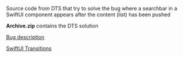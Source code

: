 Source code from DTS that try to solve the bug where a searchbar in a SwiftUI component appears after the content (list) has been pushed

**Archive.zip** contains the DTS solution

[Bug description](https://forums.developer.apple.com/forums/thread/739869)

[SwiftUI Transitions](https://developer.apple.com/tutorials/swiftui/animating-views-and-transitions)
